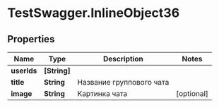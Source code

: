 # TestSwagger.InlineObject36

## Properties

Name | Type | Description | Notes
------------ | ------------- | ------------- | -------------
**userIds** | **[String]** |  | 
**title** | **String** | Название группового чата | 
**image** | **String** | Картинка чата | [optional] 


